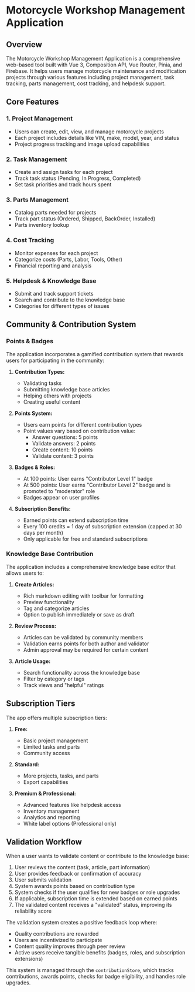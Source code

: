 # Motorcycle Workshop Management Application

## Overview

The Motorcycle Workshop Management Application is a comprehensive web-based tool built with Vue 3, Composition API, Vue Router, Pinia, and Firebase. It helps users manage motorcycle maintenance and modification projects through various features including project management, task tracking, parts management, cost tracking, and helpdesk support.

## Core Features

### 1. Project Management
- Users can create, edit, view, and manage motorcycle projects
- Each project includes details like VIN, make, model, year, and status
- Project progress tracking and image upload capabilities

### 2. Task Management
- Create and assign tasks for each project
- Track task status (Pending, In Progress, Completed)
- Set task priorities and track hours spent

### 3. Parts Management
- Catalog parts needed for projects
- Track part status (Ordered, Shipped, BackOrder, Installed)
- Parts inventory lookup

### 4. Cost Tracking
- Monitor expenses for each project
- Categorize costs (Parts, Labor, Tools, Other)
- Financial reporting and analysis

### 5. Helpdesk & Knowledge Base
- Submit and track support tickets
- Search and contribute to the knowledge base
- Categories for different types of issues

## Community & Contribution System

### Points & Badges
The application incorporates a gamified contribution system that rewards users for participating in the community:

1. **Contribution Types:**
   - Validating tasks
   - Submitting knowledge base articles
   - Helping others with projects
   - Creating useful content

2. **Points System:**
   - Users earn points for different contribution types
   - Point values vary based on contribution value:
     - Answer questions: 5 points
     - Validate answers: 2 points
     - Create content: 10 points
     - Validate content: 3 points

3. **Badges & Roles:**
   - At 100 points: User earns "Contributor Level 1" badge
   - At 500 points: User earns "Contributor Level 2" badge and is promoted to "moderator" role
   - Badges appear on user profiles

4. **Subscription Benefits:**
   - Earned points can extend subscription time
   - Every 100 credits = 1 day of subscription extension (capped at 30 days per month)
   - Only applicable for free and standard subscriptions

### Knowledge Base Contribution

The application includes a comprehensive knowledge base editor that allows users to:

1. **Create Articles:**
   - Rich markdown editing with toolbar for formatting
   - Preview functionality
   - Tag and categorize articles
   - Option to publish immediately or save as draft

2. **Review Process:**
   - Articles can be validated by community members
   - Validation earns points for both author and validator
   - Admin approval may be required for certain content

3. **Article Usage:**
   - Search functionality across the knowledge base
   - Filter by category or tags
   - Track views and "helpful" ratings

## Subscription Tiers

The app offers multiple subscription tiers:

1. **Free:**
   - Basic project management
   - Limited tasks and parts
   - Community access

2. **Standard:**
   - More projects, tasks, and parts
   - Export capabilities

3. **Premium & Professional:**
   - Advanced features like helpdesk access
   - Inventory management
   - Analytics and reporting
   - White label options (Professional only)

## Validation Workflow

When a user wants to validate content or contribute to the knowledge base:

1. User reviews the content (task, article, part information)
2. User provides feedback or confirmation of accuracy
3. User submits validation
4. System awards points based on contribution type
5. System checks if the user qualifies for new badges or role upgrades
6. If applicable, subscription time is extended based on earned points
7. The validated content receives a "validated" status, improving its reliability score

The validation system creates a positive feedback loop where:
- Quality contributions are rewarded
- Users are incentivized to participate
- Content quality improves through peer review
- Active users receive tangible benefits (badges, roles, and subscription extensions)

This system is managed through the `contributionStore`, which tracks contributions, awards points, checks for badge eligibility, and handles role upgrades.